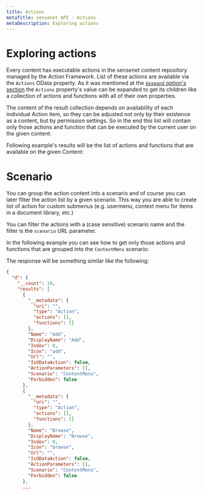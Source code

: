 ```yaml
---
title: Actions
metaTitle: sensenet API - Actions
metaDescription: Exploring actions
---
```


# Exploring actions

Every content has executable actions in the sensenet content repository managed by the Action Framework. List of these actions are available via the `Actions` OData property. As it was mentioned at the [`$expand` option's section](/api-docs/basic-concepts/03-select-expand/#expand) the `Actions` property's value can be expanded to get its children like a collection of actions and functions with all of their own properties.

The content of the result collection depends on availability of each individual Action item, so they can be adjusted not only by their existence as a content, but by permission settings. So in the end this list will contain only those actions and function that can be executed by the current user on the given content.

Following example's results will be the list of actions and functions that are available on the given Content:

<tab category="basic-concepts" article="action" example="actions" />


# Scenario

You can group the action content into a scenario and of course you can later filter the action list by a given scenario. This way you are able to create list of action for custom submenus (e.g. usermenu, context menu for items in a document library, etc.)

You can filter the actions with a (case sensitive) scenario name and the filter is the `scenario` URL parameter.

In the following example you can see how to get only those actions and functions that are grouped into the `ContextMenu` scenario:

<tab category="basic-concepts" article="action" example="scenario" />

The response will be something similar like the following:

```json
{
  "d": {
    "__count": 10,
    "results": [
      {
        "__metadata": {
          "uri": "",
          "type": "Action",
          "actions": [],
          "functions": []
        },
        "Name": "Add",
        "DisplayName": "Add",
        "Index": 0,
        "Icon": "add",
        "Url": "",
        "IsODataAction": false,
        "ActionParameters": [],
        "Scenario": "ContextMenu",
        "Forbidden": false
      },
      {
        "__metadata": {
          "uri": "",
          "type": "Action",
          "actions": [],
          "functions": []
        },
        "Name": "Browse",
        "DisplayName": "Browse",
        "Index": 0,
        "Icon": "browse",
        "Url": "",
        "IsODataAction": false,
        "ActionParameters": [],
        "Scenario": "ContextMenu",
        "Forbidden": false
      },
      ...
```
